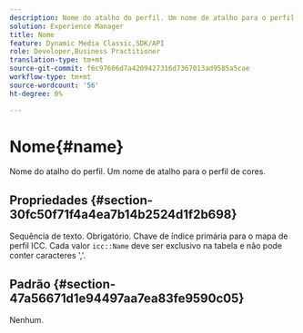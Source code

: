```yaml
---
description: Nome do atalho do perfil. Um nome de atalho para o perfil de cores.
solution: Experience Manager
title: Nome
feature: Dynamic Media Classic,SDK/API
role: Developer,Business Practitioner
translation-type: tm+mt
source-git-commit: f6c97606d7a4209427316d7367013ad9585a5cae
workflow-type: tm+mt
source-wordcount: '56'
ht-degree: 0%

---
```



# Nome{#name}

Nome do atalho do perfil. Um nome de atalho para o perfil de cores.

## Propriedades {#section-30fc50f71f4a4ea7b14b2524d1f2b698}

Sequência de texto. Obrigatório. Chave de índice primária para o mapa de perfil ICC. Cada valor `icc::Name` deve ser exclusivo na tabela e não pode conter caracteres &#39;,&#39;.

## Padrão {#section-47a56671d1e94497aa7ea83fe9590c05}

Nenhum.

